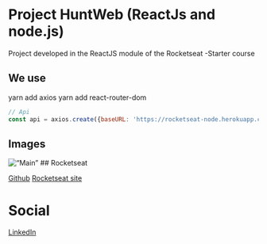 # Project HuntWeb (ReactJs and node.js)

Project developed in the ReactJS module of the Rocketseat -Starter course

## We use

yarn add axios
yarn add react-router-dom

```javascript
// Api
const api = axios.create({baseURL: 'https://rocketseat-node.herokuapp.com/api' });
```
## Images
<img src=“./img-github/Details.png” alt=“Main”>
## Rocketseat

<a href=“https://github.com/Rocketseat“>Github</a>
<a href=“https://rocketseat.com.br/“>Rocketseat site</a>
# Social

<a href=“https://www.linkedin.com/in/christiansousaa/“>LinkedIn</a>



